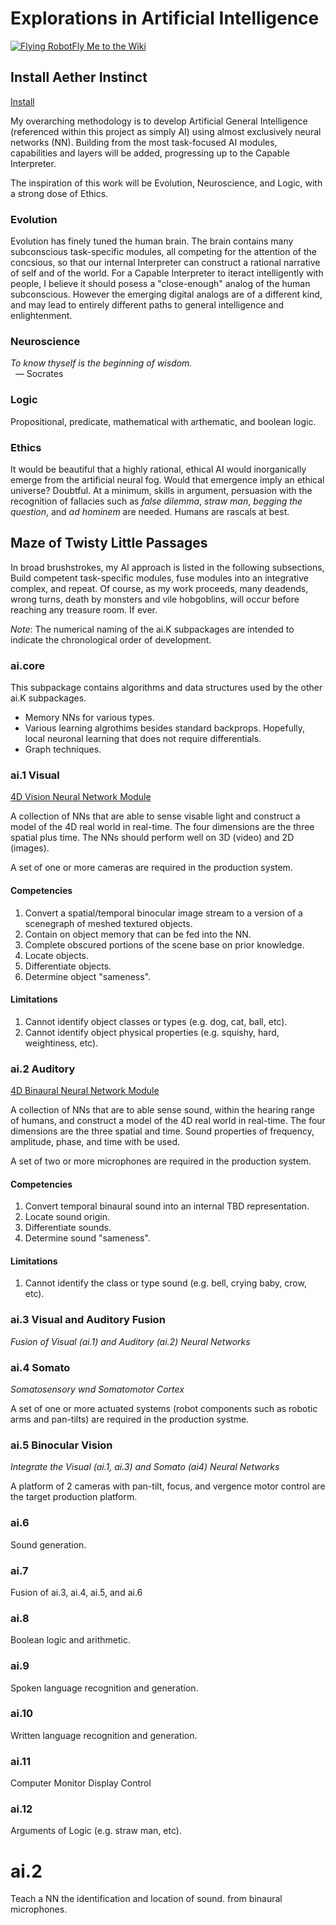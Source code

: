 # Explorations in Artificial Intelligence

[![Flying Robot][robot-flying]Fly Me to the Wiki][wiki]

## Install Aether Instinct
[Install][ai-install]

My overarching methodology is to develop Artificial General Intelligence
(referenced within this project as simply AI) using
almost exclusively neural networks (NN).
Building from the most task-focused AI modules, capabilities and layers will be
added, progressing up to the Capable Interpreter.

The inspiration of this work will be Evolution, Neuroscience, and Logic,
with a strong dose of Ethics.

### Evolution
Evolution has finely tuned the human brain. The brain contains many
subconscious task-specific modules, all competing for the attention of the
concsious, so that our internal Interpreter can construct a rational narrative
of self and of the world.
For a Capable Interpreter to iteract intelligently with people, I believe it
should posess a "close-enough" analog of the human subconscious.
However the emerging digital analogs are of a different kind,
and may lead to entirely different paths to general intelligence
and enlightenment.

### Neuroscience
_To know thyself is the beginning of wisdom._<br>
&nbsp;&nbsp;― Socrates

### Logic
Propositional, predicate, mathematical with arthematic, and boolean logic.

### Ethics
It would be beautiful that a highly rational, ethical AI would
inorganically emerge from the artificial neural fog.
Would that emergence imply an ethical universe? Doubtful.
At a minimum, skills in argument, persuasion with the recognition of
fallacies such as
_false dilemma_, _straw man_, _begging the question_, and _ad hominem_ 
are needed. Humans are rascals at best.

## Maze of Twisty Little Passages
In broad brushstrokes, my AI approach is listed in the following subsections,
Build competent task-specific modules, fuse modules into an integrative complex,
and repeat.
Of course, as my work proceeds, many deadends, wrong turns,
death by monsters and vile hobgoblins,
will occur before reaching any treasure room. If ever.

_Note_: The numerical naming of the ai.K subpackages are intended to indicate
the chronological order of development.

### ai.core
This subpackage contains algorithms and data structures used by the other
ai.K subpackages.
* Memory NNs for various types.
* Various learning algrothims besides standard backprops. Hopefully, local
neuronal learning that does not require differentials.
* Graph techniques.

### ai.1 Visual
[4D Vision Neural Network Module][ai-1-readme]

A collection of NNs that are able to sense visable light and construct
a model of the 4D real world in real-time.
The four dimensions are the three spatial plus time.
The NNs should perform well on 3D (video) and 2D (images).

A set of one or more cameras are required in the production system.

#### Competencies
1. Convert a spatial/temporal binocular image stream to a version of a 
scenegraph of meshed textured objects.
2. Contain on object memory that can be fed into the NN.
3. Complete obscured portions of the scene base on prior knowledge.
4. Locate objects.
5. Differentiate objects.
6. Determine object "sameness".

#### Limitations
1. Cannot identify object classes or types (e.g. dog, cat, ball, etc).
2. Cannot identify object physical properties (e.g. squishy, hard,
weightiness, etc).

### ai.2 Auditory
[4D Binaural Neural Network Module][ai-2-readme]

A collection of NNs that are to able sense sound,
within the hearing range of humans, and construct 
a model of the 4D real world in real-time.
The four dimensions are the three spatial and time.
Sound properties of frequency, amplitude, phase, and time with be used.

A set of two or more microphones are required in the production system.

#### Competencies
1. Convert temporal binaural sound into an internal TBD representation.
2. Locate sound origin.
3. Differentiate sounds.
4. Determine sound "sameness".

#### Limitations
1. Cannot identify the class or type sound (e.g. bell, crying baby, crow, etc).

### ai.3 Visual and Auditory Fusion
_Fusion of Visual (ai.1) and Auditory (ai.2) Neural Networks_

### ai.4 Somato
_Somatosensory wnd Somatomotor Cortex_

A set of one or more actuated systems (robot components such as robotic arms
and pan-tilts) are required in the production systme.

### ai.5 Binocular Vision
_Integrate the Visual (ai.1, ai.3) and Somato (ai4) Neural Networks_

A platform of 2 cameras with pan-tilt, focus, and vergence motor control are
the target production platform.

### ai.6
Sound generation.

### ai.7
Fusion of ai.3, ai.4, ai.5, and ai.6

### ai.8
Boolean logic and arithmetic.

### ai.9
Spoken language recognition and generation.

### ai.10
Written language recognition and generation.

### ai.11
Computer Monitor Display Control

### ai.12
Arguments of Logic (e.g. straw man, etc).

# ai.2
Teach a NN the identification and location of sound. from binaural microphones.

<!-- referneces and media -->
[ai-1-readme]: https://github.com/roadnarrows-robotics/ai.1/README
[ai-2-readme]: https://github.com/roadnarrows-robotics/ai.2/README
[wiki]: https://github.com/roadnarrows-robotics/ai/wiki
[robot-flying]: https://github.com/roadnarrows-robotics/ai/wiki/assets/images/RobotCatFlying.png
[ai-install]: https://github.com/roadnarrows-robotics/ai/INSTALL
